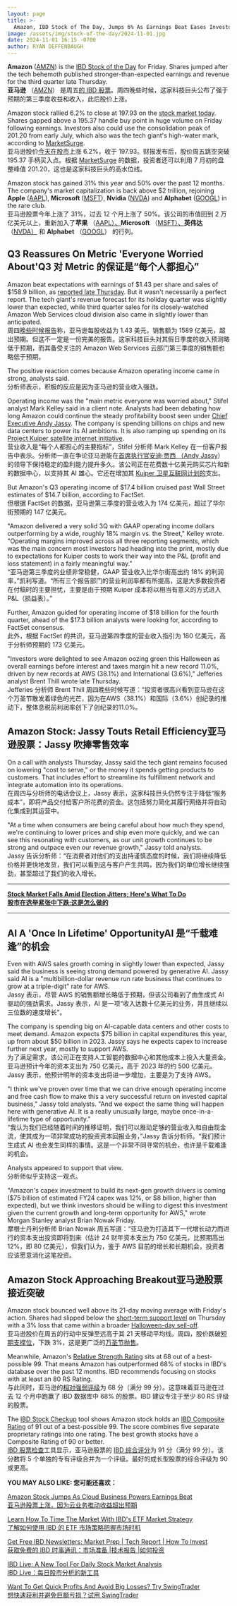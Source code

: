 ```yaml
---
layout: page
title: >-
  Amazon, IBD Stock of The Day, Jumps 6% As Earnings Beat Eases Investor Fears	亚马逊是今日 IBD 股票，上涨 6%，因为收益超出预期缓解了投资者的担忧
image: /assets/img/stock-of-the-day/2024-11-01.jpg
date: 2024-11-01 16:15 -0700
author: RYAN DEFFENBAUGH
---
```







**Amazon** ([AMZN](https://research.investors.com/quote.aspx?symbol=AMZN)) is the [IBD Stock of the Day](https://www.investors.com/category/research/ibd-stock-of-the-day/) for Friday. Shares jumped after the tech behemoth published stronger-than-expected earnings and revenue for the third quarter late Thursday.  
**亚马逊** （[AMZN](https://research.investors.com/quote.aspx?symbol=AMZN)） 是周五[的 IBD 股票](https://www.investors.com/category/research/ibd-stock-of-the-day/)。周四晚些时候，这家科技巨头公布了强于预期的第三季度收益和收入，此后股价上涨。




Amazon stock rallied 6.2% to close at 197.93 on the [stock market today](https://www.investors.com/news/stock-market-today-stock-market-news/?). Shares gapped above a 195.37 handle buy point in huge volume on Friday following earnings. Investors also could use the consolidation peak of 201.20 from early July, which also was the tech giant's high-water mark, according to [MarketSurge](https://marketsurge.investors.com/?src=A012BF).  
亚马逊股价[今天在股市](https://www.investors.com/news/stock-market-today-stock-market-news/?)上涨 6.2%，收于 197.93。财报发布后，股价周五跳空突破 195.37 手柄买入点。根据 [MarketSurge](https://marketsurge.investors.com/?src=A012BF) 的数据，投资者还可以利用 7 月初的盘整峰值 201.20，这也是这家科技巨头的高水位线。


Amazon stock has gained 31% this year and 50% over the past 12 months. The company's market capitalization is back above $2 trillion, rejoining **Apple** ([AAPL](https://research.investors.com/quote.aspx?symbol=AAPL)), **Microsoft** ([MSFT](https://research.investors.com/quote.aspx?symbol=MSFT)), **Nvidia** ([NVDA](https://research.investors.com/quote.aspx?symbol=NVDA)) and **Alphabet** ([GOOGL](https://research.investors.com/quote.aspx?symbol=GOOGL)) in the rare club.  
亚马逊股票今年上涨了 31%，过去 12 个月上涨了 50%。该公司的市值回到 2 万亿美元以上，重新加入了**苹果** （[AAPL）、](https://research.investors.com/quote.aspx?symbol=AAPL)**Microsoft** （[MSFT）、](https://research.investors.com/quote.aspx?symbol=MSFT)**英伟达** （[NVDA）](https://research.investors.com/quote.aspx?symbol=NVDA) 和 **Alphabet** （[GOOGL](https://research.investors.com/quote.aspx?symbol=GOOGL)） 的行列。


Q3 Reassures On Metric 'Everyone Worried About'Q3 对 Metric 的保证是“每个人都担心”
-----------------------------------------------------------------------


Amazon beat expectations with earnings of $1.43 per share and sales of $158.9 billion, as [reported late Thursday](https://www.investors.com/news/technology/amazon-stock-q3-2024-earnings-report-amzn-aws-ai/). But it wasn't necessarily a perfect report. The tech giant's revenue forecast for its holiday quarter was slightly lower than expected, while third quarter sales for its closely-watched Amazon Web Services cloud division also came in slightly lower than anticipated.  
周四[晚些时候报告](https://www.investors.com/news/technology/amazon-stock-q3-2024-earnings-report-amzn-aws-ai/)称，亚马逊每股收益为 1.43 美元，销售额为 1589 亿美元，超出预期。但这不一定是一份完美的报告。这家科技巨头对其假日季度的收入预测略低于预期，而其备受关注的 Amazon Web Services 云部门第三季度的销售额也略低于预期。


The positive reaction comes because Amazon operating income came in strong, analysts said.  
分析师表示，积极的反应是因为亚马逊的营业收入强劲。


Operating income was the "main metric everyone was worried about," Stifel analyst Mark Kelley said in a client note. Analysts had been debating how long Amazon could continue the steady profitability boost seen under [Chief Executive Andy Jassy](https://www.investors.com/news/technology/amazon-stock-andy-jassy-ceo-jeff-bezos/). The company is spending billions on chips and new data centers to power its AI ambitions. It is also ramping up spending on its [Project Kuiper satellite internet initiative](https://www.investors.com/news/technology/amazon-stock-downgrade-aws-ecommerce-wells-fargo/).  
营业收入是“每个人都担心的主要指标”，Stifel 分析师 Mark Kelley 在一份客户报告中表示。分析师一直在争论亚马逊能在[首席执行官安迪·贾西 （Andy Jassy](https://www.investors.com/news/technology/amazon-stock-andy-jassy-ceo-jeff-bezos/)） 的领导下保持稳定的盈利能力提升多久。该公司正在花费数十亿美元购买芯片和新的数据中心，以支持其 AI 雄心。它还在增加其 [Kuiper 卫星互联网计划的](https://www.investors.com/news/technology/amazon-stock-downgrade-aws-ecommerce-wells-fargo/)支出。


But Amazon's Q3 operating income of $17.4 billion cruised past Wall Street estimates of $14.7 billion, according to FactSet.  
但根据 FactSet 的数据，亚马逊第三季度的营业收入为 174 亿美元，超过了华尔街预期的 147 亿美元。


"Amazon delivered a very solid 3Q with GAAP operating income dollars outperforming by a wide, roughly 18% margin vs. the Street," Kelley wrote. "Operating margins improved across all three reporting segments, which was the main concern most investors had heading into the print, mostly due to expectations for Kuiper costs to work their way into the P&L (profit and loss statement) in a fairly meaningful way."  
“亚马逊第三季度的业绩非常稳健，GAAP 营业收入比华尔街高出约 18% 的利润率，”凯利写道。“所有三个报告部门的营业利润率都有所提高，这是大多数投资者在付稿时的主要担忧，主要是由于预期 Kuiper 成本将以相当有意义的方式进入 P&L（损益表）。”


Further, Amazon guided for operating income of $18 billion for the fourth quarter, ahead of the $17.3 billion analysts were looking for, according to FactSet consensus.  
此外，根据 FactSet 的共识，亚马逊第四季度的营业收入指引为 180 亿美元，高于分析师预期的 173 亿美元。


"Investors were delighted to see Amazon oozing green this Halloween as overall earnings before interest and taxes margin hit a new record 11.0%, driven by new records at AWS (38.1%) and International (3.6%)," Jefferies analyst Brent Thill wrote late Thursday.  
Jefferies 分析师 Brent Thill 周四晚些时候写道：“投资者很高兴看到亚马逊在这个万圣节散发着绿色的光芒，因为在AWS（38.1%）和国际（3.6%）创纪录的推动下，整体息税前利润率创下了创纪录的11.0%。


Amazon Stock: Jassy Touts Retail Efficiency亚马逊股票：Jassy 吹捧零售效率
-------------------------------------------------------------


On a call with analysts Thursday, Jassy said the tech giant remains focused on lowering "cost to serve," or the money it spends getting products to customers. That includes effort to streamline its fulfillment network and integrate automation into its operations.  
在周四与分析师的电话会议上，Jassy 表示，这家科技巨头仍然专注于降低“服务成本”，即将产品交付给客户所花费的资金。这包括努力简化其履行网络并将自动化集成到其运营中。


"At a time when consumers are being careful about how much they spend, we're continuing to lower prices and ship even more quickly, and we can see this resonating with customers, as our unit growth continues to be strong and outpace even our revenue growth," Jassy told analysts.  
Jassy 告诉分析师：“在消费者对他们的支出持谨慎态度的时候，我们将继续降低价格并更快地发货，我们可以看到这与客户产生共鸣，因为我们的单位增长继续强劲，甚至超过了我们的收入增长。




---


**[Stock Market Falls Amid Election Jitters; Here's What To Do  
股市在选举紧张中下跌;这是怎么做的](https://www.investors.com/market-trend/stock-market-today/election-jitters-warren-buffett-sp-500-winners-tesla-sell-signal/)**




---


AI A 'Once In Lifetime' OpportunityAI 是“千载难逢”的机会
------------------------------------------------


Even with AWS sales growth coming in slightly lower than expected, Jassy said the business is seeing strong demand powered by generative AI. Jassy said AI is a "multibillion-dollar revenue run rate business that continues to grow at a triple-digit" rate for AWS.  
Jassy 表示，尽管 AWS 的销售额增长略低于预期，但该公司看到了由生成式 AI 驱动的强劲需求。Jassy 表示，AI 是一项“收入达数十亿美元的业务，并且继续以三位数的速度增长”。


The company is spending big on AI-capable data centers and other costs to meet demand. Amazon expects $75 billion in capital expenditures this year, up from about $50 billion in 2023. Jassy says he expects capex to increase further next year, mostly to support AWS.  
为了满足需求，该公司正在支持人工智能的数据中心和其他成本上投入大量资金。亚马逊预计今年的资本支出为 750 亿美元，高于 2023 年的约 500 亿美元。Jassy 表示，他预计明年的资本支出将进一步增加，主要是为了支持 AWS。


"I think we've proven over time that we can drive enough operating income and free cash flow to make this a very successful return on invested capital business," Jassy told analysts. "And we expect the same thing will happen here with generative AI. It is a really unusually large, maybe once-in-a-lifetime type of opportunity."  
“我认为我们已经随着时间的推移证明，我们可以推动足够的营业收入和自由现金流，使其成为一项非常成功的投资资本回报业务，”Jassy 告诉分析师。“我们预计生成式 AI 也会发生同样的事情。这是一个非常不同寻常的机会，也许是千载难逢的机会。


Analysts appeared to support that view.  
分析师似乎支持这一观点。


"Amazon's capex investment to build its next-gen growth drivers is coming ($75 billion of estimated FY24 capex was 12%, or $8 billion, higher than expected), but we think investors should be willing to digest this investment given the current growth and long-term opportunity for AWS," wrote Morgan Stanley analyst Brian Nowak Friday.  
摩根士丹利分析师 Brian Nowak 周五写道：“亚马逊为打造其下一代增长动力而进行的资本支出投资即将到来（估计 24 财年资本支出为 750 亿美元，比预期高出 12%，即 80 亿美元），但我们认为，鉴于 AWS 目前的增长和长期机会，投资者应该愿意消化这笔投资。


Amazon Stock Approaching Breakout亚马逊股票接近突破
------------------------------------------


Amazon stock bounced well above its 21-day moving average with Friday's action. Shares had slipped below the [short-term support level](https://www.investors.com/how-to-invest/investors-corner/how-to-trade-stocks-using-21-day-exponential-moving-average/) on Thursday with a 3% loss that came within a broader [Halloween-day sell-off](https://www.investors.com/market-trend/stock-market-today/stock-market-today-nasdaq-dow-jones-tech-stocks/).  
亚马逊股价在周五的行动中反弹至远高于其 21 天移动平均线。周四，股价跌破[短期支撑位](https://www.investors.com/how-to-invest/investors-corner/how-to-trade-stocks-using-21-day-exponential-moving-average/)，下跌 3%，这是更广泛的[万圣节抛售](https://www.investors.com/market-trend/stock-market-today/stock-market-today-nasdaq-dow-jones-tech-stocks/)。


Meanwhile, Amazon's [Relative Strength Rating](https://www.investors.com/ibd-university/find-evaluate-stocks/exclusive-ratings/) sits at 68 out of a best-possible 99. That means Amazon has outperformed 68% of stocks in IBD's database over the past 12 months. IBD recommends focusing on stocks with at least an 80 RS Rating.  
与此同时，亚马逊的[相对强弱评级](https://www.investors.com/ibd-university/find-evaluate-stocks/exclusive-ratings/)为 68 分（满分 99 分）。这意味着亚马逊在过去 12 个月中跑赢了 IBD 数据库中 68% 的股票。IBD 建议专注于至少 80 RS 评级的股票。


The [IBD Stock Checkup](https://research.investors.com/stock-checkup/nasdaq-amazoncom-amzn.aspx) tool shows Amazon stock holds an [IBD Composite Rating](https://www.investors.com/how-to-invest/investors-corner/how-to-invest-stocks-to-buy-composite-rating/) of 91 out of a best-possible 99. The score combines five separate proprietary ratings into one rating. The best growth stocks have a Composite Rating of 90 or better.  
[IBD 股票检查](https://research.investors.com/stock-checkup/nasdaq-amazoncom-amzn.aspx)工具显示，亚马逊股票的 [IBD 综合评分](https://www.investors.com/how-to-invest/investors-corner/how-to-invest-stocks-to-buy-composite-rating/)为 91 分（满分 99 分）。该分数将 5 个单独的专有评级合并为一个评级。最好的成长型股票的综合评级为 90 或更高。


**YOU MAY ALSO LIKE: 您可能还喜欢：**


[Amazon Stock Jumps As Cloud Business Powers Earnings Beat  
亚马逊股票上涨，因为云业务推动收益超出预期](https://www.investors.com/news/technology/amazon-stock-q3-2024-earnings-report-amzn-aws-ai/)


[Learn How To Time The Market With IBD's ETF Market Strategy  
了解如何使用 IBD 的 ETF 市场策略把握市场时机](https://www.investors.com/market-trend/ibds-etf-market-strategy/ibds-etf-market-strategy/)


[Get Free IBD Newsletters: Market Prep \| Tech Report \| How To Invest  
获取免费的 IBD 时事通讯：市场准备 |技术报告 |如何投资](https://shop.investors.com/offer/splashresponsive.aspx?id=newsletters-howtoinvest)


[IBD Live: A New Tool For Daily Stock Market Analysis  
IBD Live：每日股市分析的新工具](https://www.investors.com/research/stock-market-analysis-start-day-ibd-live/)


[Want To Get Quick Profits And Avoid Big Losses? Try SwingTrader  
想快速获利并避免巨额亏损？试用 SwingTrader](https://www.investors.com/product/swingtrader/?artProdLink=Swingtrader)




